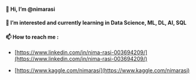####  👋 Hi, I’m @nimarasi
####  🌱 I’m interested and currently learning in Data Science, ML, DL, AI, SQL
####  📫 How to reach me :
- [https://www.linkedin.com/in/nima-rasi-003694209/](https://www.linkedin.com/in/nima-rasi-003694209/)

- [https://www.kaggle.com/nimarasi](https://www.kaggle.com/nimarasi)


<!--
**nimarasi/nimarasi** is a ✨ _special_ ✨ repository because its `README.md` (this file) appears on your GitHub profile.

Here are some ideas to get you started:

- 🔭 I’m currently working on ...
- 🌱 I’m currently learning ...
- 👯 I’m looking to collaborate on ...
- 🤔 I’m looking for help with ...
- 💬 Ask me about ...
- 📫 How to reach me: ...
- 😄 Pronouns: ...
- ⚡ Fun fact: ...
-->
